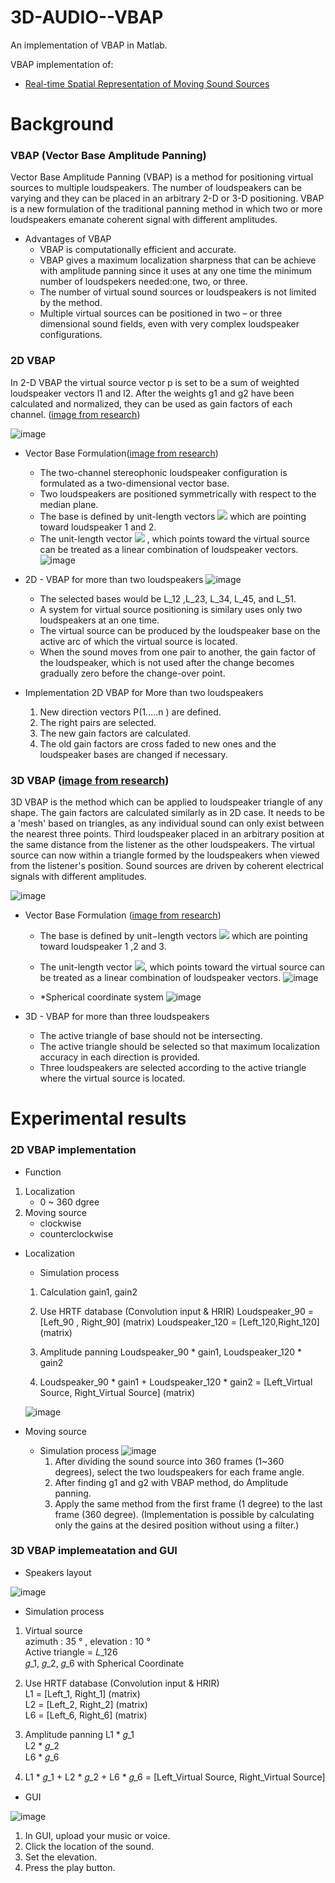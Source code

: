 # 3D-AUDIO--VBAP

An implementation of VBAP in Matlab.

VBAP implementation of:

* [Real-time Spatial Representation of Moving Sound Sources][research]

[research]: http://lib.tkk.fi/Diss/2001/isbn9512255324/article1.pdf

# Background

### VBAP (Vector Base Amplitude Panning)
Vector Base Amplitude Panning (VBAP) is a method for positioning virtual sources to multiple loudspeakers. The number of loudspeakers can be varying and they can be placed in an arbitrary 2-D or 3-D positioning. VBAP is a new formulation of the traditional panning method in which two or more loudspeakers emanate coherent signal with different amplitudes.

* Advantages of VBAP
  * VBAP is computationally efficient and accurate.
  * VBAP gives a maximum localization sharpness that can be achieve with amplitude panning since it uses at any one time the minimum number of loudspekers needed:one, two, or three.
  * The number of virtual sound sources or loudspeakers is not limited by the method.
  * Multiple virtual sources can be positioned in two – or three dimensional sound fields, even with very complex loudspeaker configurations.


### 2D VBAP
In 2-D VBAP the virtual source vector p is set to be a sum of weighted loudspeaker vectors l1 and l2.
After the weights g1 and g2 have been calculated and normalized, they can be used as gain factors of each channel. ([image from research][research])

![image](https://user-images.githubusercontent.com/86009768/137612970-bb925a34-1567-4b69-9a46-592ba8600b88.png)

* Vector Base Formulation([image from research][research])
  * The two-channel stereophonic loudspeaker configuration is formulated as a two-dimensional vector base.
  * Two loudspeakers are positioned symmetrically with respect to the median plane.
  * The base is defined by unit-length vectors <img src="https://render.githubusercontent.com/render/math?math=l_{1}= [l_{11},l_{12}] and l_{2}= [l_{21},l_{22}] "> which are pointing toward loudspeaker 1 and 2.
  * The unit-length vector <img src="https://render.githubusercontent.com/render/math?math=p= [p_{1},p_{2}] "> , which points toward the virtual source can be treated as a linear combination of loudspeaker vectors.
  ![image](https://user-images.githubusercontent.com/86009768/137613277-687545f7-957d-4d64-8fc6-54ae46394fb6.png)

* 2D - VBAP for more than two loudspeakers
  ![image](https://user-images.githubusercontent.com/86009768/137613484-da645842-6a35-49fd-8ed6-f4f7f431739d.png)
  * The selected bases would be L_12 ,L_23, L_34, L_45, and L_51.
  * A system for virtual source positioning  is similary uses only two loudspeakers at an one time.
  * The virtual source can be produced by the loudspeaker base on the active arc of which the virtual source is located. 
  * When the sound moves from one pair to another, the gain factor of the loudspeaker, which is not used after the change becomes gradually zero before the change-over point.

* Implementation 2D VBAP for More than two loudspeakers
 
	 1. New direction vectors P(1.....n ) are defined. 
	 2. The right pairs are selected. 
	 3. The new gain factors are calculated. 
	 4. The old gain factors are cross faded to new ones and the loudspeaker bases are changed if necessary.

### 3D VBAP ([image from research][research])
3D VBAP is the method which can be applied to loudspeaker triangle of any shape. 
The gain factors are calculated similarly as in 2D case.
It needs to be a 'mesh' based on triangles, as any individual sound can only exist between the nearest three points. 
Third loudspeaker placed in an arbitrary position at the same distance from the listener as the other loudspeakers.
The virtual source can now within a triangle formed by the loudspeakers when viewed from the listener's position.
Sound sources are driven by coherent electrical signals with different amplitudes.

![image](https://user-images.githubusercontent.com/86009768/137615835-ba9c554b-95fd-46a8-86c8-efbd51e4ade0.png)

* Vector Base Formulation ([image from research][research])
  * The base is defined by unit−length vectors  <img src="https://render.githubusercontent.com/render/math?math=l_{1}= [l_{11},l_{12}, l_{13}],l_{2}= [l_{21},l_{22}, l_{23}],l_{3}= [l_{31},l_{32}, l_{33}] ">  which are pointing toward loudspeaker 1 ,2 and 3.
  * The unit-length vector <img src="https://render.githubusercontent.com/render/math?math=p= [p_{1},p_{2},p_{3}] ">,  which points toward the virtual source can be treated as a linear combination of loudspeaker vectors.
    ![image](https://user-images.githubusercontent.com/86009768/137616615-7649c953-b2a9-4e6e-bf1d-e3e454b02f0a.png)	
 
  * *Spherical coordinate system
    ![image](https://user-images.githubusercontent.com/86009768/137617364-c8d18dd8-2944-445d-bff4-f946060bc0d6.png)

* 3D - VBAP for more than three loudspeakers
  * The active triangle of base should not be intersecting.
  * The active triangle should be selected so that maximum localization accuracy in each direction is provided. 
  * Three loudspeakers are selected according to the active triangle where the virtual source is located.



# Experimental results

### 2D VBAP implementation

* Function
1. Localization
   - 0 ~ 360 dgree
2. Moving source
   - clockwise
   - counterclockwise 

  * Localization 
    * Simulation process
    1. Calculation gain1, gain2

    2. Use HRTF database (Convolution input & HRIR)
       Loudspeaker_90 = [Left_90 , Right_90] (matrix) 
       Loudspeaker_120 = [Left_120,Right_120] (matrix) 
    
    3. Amplitude panning
      Loudspeaker_90 * gain1,
      Loudspeaker_120 * gain2

    4. Loudspeaker_90 * gain1 +  Loudspeaker_120 * gain2 = [Left_Virtual Source, Right_Virtual Source] (matrix) 

     ![image](https://user-images.githubusercontent.com/86009768/137618065-481b163f-7ec1-467e-819c-9d6841be4573.png)
    
  * Moving source 
    * Simulation process
      ![image](https://user-images.githubusercontent.com/86009768/137618776-b6813ce3-5f44-452f-83e0-5a9c5a9aca57.png)
      1. After dividing the sound source into 360 frames (1~360 degrees), select the two loudspeakers for each frame angle.
      2. After finding g1 and g2 with VBAP method, do Amplitude panning.
      3. Apply the same method from the first frame (1 degree) to the last frame (360 degree).
      (Implementation is possible by calculating only the gains at the desired position without using a filter.)
    

### 3D VBAP implemeatation and GUI
* Speakers layout
 
 ![image](https://user-images.githubusercontent.com/86009768/137619175-5a43cd67-602d-4a0f-ab83-4a5c394b191b.png)

* Simulation process
1. Virtual source <br/>
   azimuth : 35 °  , elevation : 10 ° <br/>
   Active triangle = 𝐿_126 <br/>
   𝑔_1, 𝑔_2, 𝑔_6 with Spherical Coordinate 

2. Use HRTF database (Convolution input & HRIR)                             
   L1 = [Left_1, Right_1] (matrix) <br/>
   L2 = [Left_2, Right_2] (matrix) <br/>
   L6 = [Left_6, Right_6] (matrix) <br/>

3. Amplitude panning
   L1 * 𝑔_1 <br/>
   L2 * 𝑔_2 <br/>
   L6 * 𝑔_6<br/> 
 
4. L1 * 𝑔_1  + L2 * 𝑔_2 + L6 * 𝑔_6
        = [Left_Virtual Source, Right_Virtual Source] 

* GUI

![image](https://user-images.githubusercontent.com/86009768/137619147-8a0ca701-845b-4e63-8223-db2fb128ec71.png)

1. In GUI, upload your music or voice.
2. Click the location of the sound.
3. Set the elevation.
4. Press the play button.

